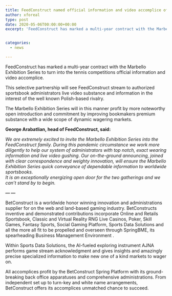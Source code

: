 ```yaml
---
title: FeedConstruct named official information and video accomplice of the Marbello Exhibition Series
author: xforeal 
type: post
date: 2020-05-06T00:00:00+00:00
excerpt: 'FeedConstruct has marked a multi-year contract with the Marbello Exhibition Series to turn into the tennis competitions official information and video partner '


categories:
  - news

---
```

FeedConstruct has marked a multi-year contract with the Marbello Exhibition Series to turn into the tennis competitions official information and video accomplice. 

This selective partnership will see FeedConstruct stream to authorized sportsbook administrators live video substance and information in the interest of the well known Polish-based rivalry. 

The Marbello Exhibition Series will in this manner profit by more noteworthy open introduction and commitment by improving bookmakers premium substance with a wide scope of dynamic wagering markets. 

**George Arabatlian, head of FeedConstruct, said:** 

_We are extremely excited to invite the Marbello Exhibition Series into the FeedConstruct family. During this pandemic circumstance we work more diligently to help our system of administrators with top notch, exact wearing information and live video gushing. Our on-the-ground announcing, joined with clear correspondence and weighty innovation, will ensure the Marbello Exhibition Series quick conveyance of dependable information to worldwide sportsbooks.  
It is an exceptionally energizing open door for the two gatherings and we can&#8217;t stand by to begin._ 

**&#8212; &#8212;** 

BetConstruct is a worldwide honor winning innovation and administrations supplier for on the web and land-based gaming industry. BetConstructs inventive and demonstrated contributions incorporate Online and Retails Sportsbook, Classic and Virtual Reality RNG Live Casinos, Poker, Skill Games, Fantasy Sports, Social Gaming Platform, Sports Data Solutions and all the more all fit to be propelled and overseen through SpringBME, its spearheading Business Management Environment . 

Within Sports Data Solutions, the AI-fueled exploring instrument AJNA performs game stream acknowledgment and gives insights and amazingly precise specialized information to make new one of a kind markets to wager on. 

All accomplices profit by the BetConstruct Spring Platform with its ground-breaking back office apparatuses and comprehensive administrations. From independent set up to turn-key and white name arrangements, BetConstruct offers its accomplices unmatched chance to succeed.